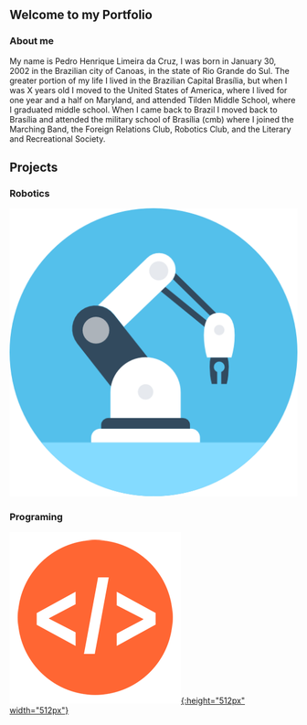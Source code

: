 ## Welcome to my Portfolio

### About me

My name is Pedro Henrique Limeira da Cruz, I was born in January 30, 2002 in the Brazilian city of Canoas, in the
state of Rio Grande do Sul.
	The greater portion of my life I lived in the Brazilian Capital Brasília, but when I was X years old I moved to the 
United States of America, where I lived for one year and a half on Maryland, and attended Tilden Middle School, where I 
graduated middle school.
	When I came back to Brazil I moved back to Brasília and attended the military school of Brasília (cmb) where I joined
the Marching Band, the Foreign Relations Club, Robotics Club, and the Literary and Recreational Society.



## Projects


### Robotics

[![button](/Images/Robotics/RobotArm.png)](https://pedro4064.github.io/Portfolio/test.html)


### Programing 

[![Programing](/Images/Programing/code.png){:height="512px" width="512px"}](https://pedro4064.github.io/Portfolio/test.html)

